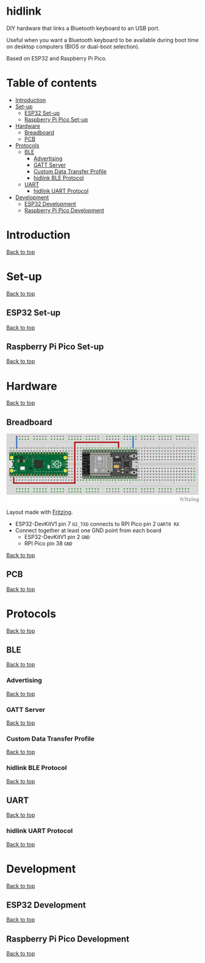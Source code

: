 # hidlink

DIY hardware that links a Bluetooth keyboard to an USB port.

Useful when you want a Bluetooth keyboard to be available during boot time on desktop computers (BIOS or dual-boot selection).

Based on ESP32 and Raspberry Pi Pico.

# Table of contents

<!--ts-->
* [Introduction](#introduction)
* [Set-up](#set-up)
  * [ESP32 Set-up](#esp32-set-up)
  * [Raspberry Pi Pico Set-up](#raspberry-pi-pico-set-up)
* [Hardware](#hardware)
  * [Breadboard](#breadboard)
  * [PCB](#pcb)
* [Protocols](#protocols)
  * [BLE](#ble)
    * [Advertising](#advertising)
    * [GATT Server](#gatt-server)
    * [Custom Data Transfer Profile](#custom-data-transfer-profile)
    * [hidlink BLE Protocol](#hidlink-ble-protocol)
  * [UART](#uart)
    * [hidlink UART Protocol](#hidlink-uart-protocol)
* [Development](#development)
  * [ESP32 Development](#esp32-development)
  * [Raspberry Pi Pico Development](#raspberry-pi-pico-development)
<!--te-->


# Introduction

[Back to top](#table-of-contents)

# Set-up 

[Back to top](#table-of-contents)

## ESP32 Set-up

[Back to top](#table-of-contents)

## Raspberry Pi Pico Set-up

[Back to top](#table-of-contents)

# Hardware

[Back to top](#table-of-contents)

## Breadboard

![Breadboard](doc/hidlink_bb.png)

Layout made with [Fritzing](https://fritzing.org/).

* ESP32-DevKitV1 pin 7 ``U2_TXD`` connects to RPI Pico pin 2 ``UART0 RX``
* Connect together at least one GND point from each board
  * ESP32-DevKitV1 pin 2 ``GND``
  * RPI Pico pin 38 ``GND``

[Back to top](#table-of-contents)

## PCB

[Back to top](#table-of-contents)

# Protocols

[Back to top](#table-of-contents)

## BLE

[Back to top](#table-of-contents)

### Advertising

[Back to top](#table-of-contents)

### GATT Server

[Back to top](#table-of-contents)

### Custom Data Transfer Profile

[Back to top](#table-of-contents)

### hidlink BLE Protocol

[Back to top](#table-of-contents)

## UART

[Back to top](#table-of-contents)

### hidlink UART Protocol

[Back to top](#table-of-contents)

# Development

[Back to top](#table-of-contents)

## ESP32 Development

[Back to top](#table-of-contents)

## Raspberry Pi Pico Development

[Back to top](#table-of-contents)

